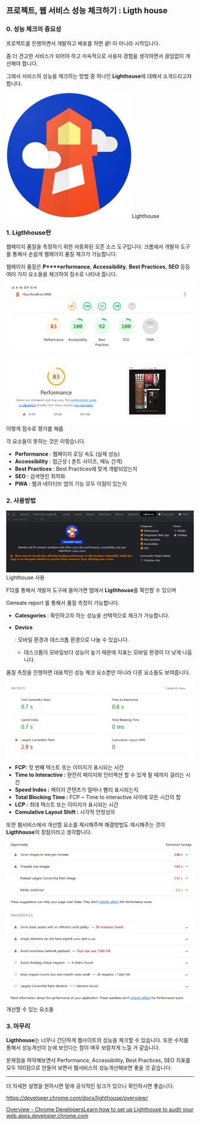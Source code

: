 ## 프로젝트, 웹 서비스 성능 체크하기 : **Ligth house**

###  

### **0. 성능 체크의 중요성**

프로젝트를 진행하면서 개발하고 배포를 하면 끝! 이 아니라 시작입니다. 

좀 더 견고한 서비스가 되어야 하고 지속적으로 사용자 경험을 생각하면서 끊임없이 개선해야 합니다.

그래서 서비스의 성능을 체크하는 방법 중 하나인 **Lighthouse**에 대해서 소개드리고자 합니다.



<img src="이미지/img.png" alt="img" style="zoom:33%;" />Lighthouse



### **1. Ligthhouse란**

웹페이지 품질을 측정하기 위한 자동화된 오픈 소스 도구입니다. 크롬에서 개발자 도구를 통해서 손쉽게 웹페이지 품질 체크가 가능합니다.



웹페이지 품질은 **P****erformance**, **Accessibility**, **Best Practices**, **SEO** 등등 여러 가지 요소들을 체크하여 점수로 나타내 줍니다.



![img](이미지/wewee)이렇게 점수로 평가를 해줌



각 요소들이 뜻하는 것은 이렇습니다.

- **Performance** : 웹페이지 로딩 속도 (실제 성능) 
- **Accessibility** : 접근성 ( 폰트 사이즈, 메뉴 간격)
- **Best Practices** : Best Practices에 맞게 개발되었는지
- **SEO** : 검색엔진 최적화
- **PWA** : 웹과 네이티브 앱의 기능 모두 이점이 있는지





### **2. 사용방법**

![img](이미지/wewewewe)Lighthouse 사용

F12를 통해서 개발자 도구에 들어가면 탭에서 **Ligthhouse**를 확인할 수 있으며

  Geneate report 를 통해서 품질 측정이 가능합니다.



- **Catesgories** : 확인하고자 하는 성능을 선택적으로 체크가 가능합니다.

- **Device**

  : 모바일 환경과 데스크톱 환경으로 나눌 수 있습니다.

  - 데스크톱이 모바일보다 성능이 높기 때문에 지표는 모바일 환경이 더 낮게 나옵니다.



품질 측정을 진행하면 대표적인 성능 체크 요소뿐만 아니라 다른 요소들도 보여줍니다.



![img](이미지/2323)

- **FCP:** 첫 번째 텍스트 또는 이미지가 표시되는 시간
- **Time to Interactive :** 완전히 페이지와 인터렉션 할 수 있게 될 때까지 걸리는 시간
- **Speed Index :** 페이지 콘텐츠가 얼마나 빨리 표시되는지
- **Total Blocking Time :** FCP ~ Time to interactive 사이에 모든 시간의 합
- **LCP :** 최대 텍스트 또는 이미지가 표시되는 시간
- **Comulative Layout Shift :** 시각적 안정성의 





또한 웹서비스에서 개선할 요소를 제시해주며 해결방법도 제시해주는 것이 **Ligthhouse**의 장점이라고 생각합니다.



![img](이미지/232323)개선할 수 있는 요소들



### **3. 마무리**

**Ligthhouse**는 너무나 간단하게 웹사이트의 성능을 체크할 수 있습니다. 또한 수치를 통해서 성능개선이 눈에 보인다는 점이 매우 보람차게 느낄 거 같습니다.



문제점을 파악해보면서 Performance, Accessibility, Best Practices, SEO 지표를 모두 100점으로 만들어 보면서 웹서비스의 성능개선해보면 좋을 것 같습니다.



------

더 자세한 설명을 원하시면 밑에 공식적인 링크가 있으니 확인하시면 좋습니다.



https://developer.chrome.com/docs/lighthouse/overview/ 

[
Overview - Chrome DevelopersLearn how to set up Lighthouse to audit your web apps.developer.chrome.com](https://developer.chrome.com/docs/lighthouse/overview/)